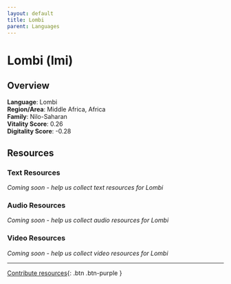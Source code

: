 ```yaml
---
layout: default
title: Lombi
parent: Languages
---
```


# Lombi (lmi)

## Overview

**Language**: Lombi  
**Region/Area**: Middle Africa, Africa  
**Family**: Nilo-Saharan  
**Vitality Score**: 0.26  
**Digitality Score**: -0.28  

## Resources

### Text Resources
*Coming soon - help us collect text resources for Lombi*

### Audio Resources
*Coming soon - help us collect audio resources for Lombi*

### Video Resources
*Coming soon - help us collect video resources for Lombi*

---

[Contribute resources](https://fairtrain.github.io/){: .btn .btn-purple }
